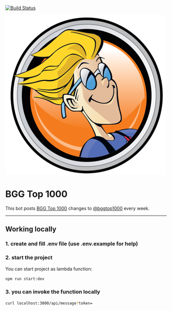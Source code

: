 [![Build Status](https://travis-ci.org/zinovik/bgg-top1000-bot.svg?branch=master)](https://travis-ci.org/zinovik/bgg-top1000-bot)

![logo](./avatar/bggtop1000.png)

# BGG Top 1000

This bot posts [BGG Top 1000](https://boardgamegeek.com/browse/boardgame) changes to [@bggtop1000](https://t.me/bggtop1000) every week.

---

## Working locally

### 1. create and fill .env file (use .env.example for help)

### 2. start the project

You can start project as lambda function:

```bash
npm run start:dev
```

### 3. you can invoke the function locally

```bash
curl localhost:3000/api/message?token=
```
